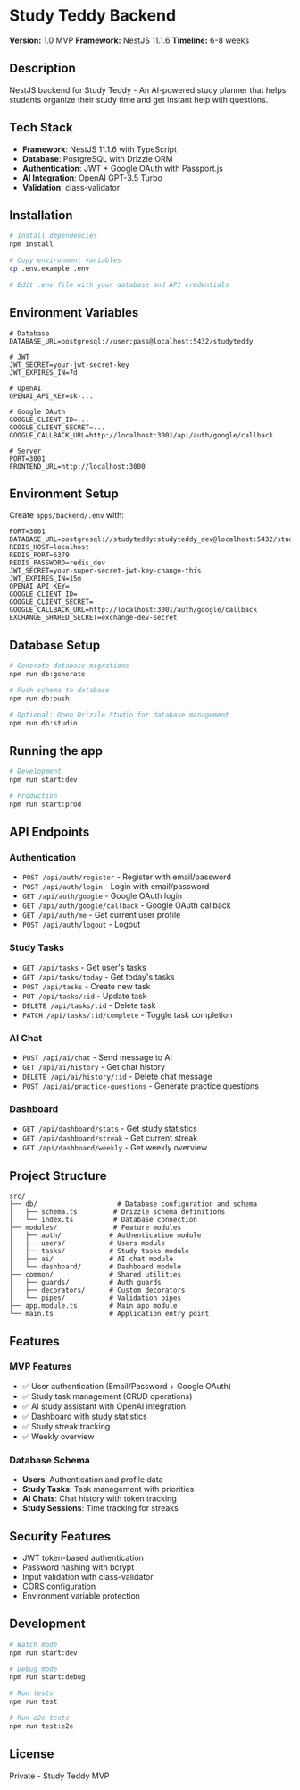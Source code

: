 # Study Teddy Backend

**Version:** 1.0 MVP
**Framework:** NestJS 11.1.6
**Timeline:** 6-8 weeks

## Description

NestJS backend for Study Teddy - An AI-powered study planner that helps students organize their study time and get instant help with questions.

## Tech Stack

- **Framework**: NestJS 11.1.6 with TypeScript
- **Database**: PostgreSQL with Drizzle ORM
- **Authentication**: JWT + Google OAuth with Passport.js
- **AI Integration**: OpenAI GPT-3.5 Turbo
- **Validation**: class-validator

## Installation

```bash
# Install dependencies
npm install

# Copy environment variables
cp .env.example .env

# Edit .env file with your database and API credentials
```

## Environment Variables

```env
# Database
DATABASE_URL=postgresql://user:pass@localhost:5432/studyteddy

# JWT
JWT_SECRET=your-jwt-secret-key
JWT_EXPIRES_IN=7d

# OpenAI
OPENAI_API_KEY=sk-...

# Google OAuth
GOOGLE_CLIENT_ID=...
GOOGLE_CLIENT_SECRET=...
GOOGLE_CALLBACK_URL=http://localhost:3001/api/auth/google/callback

# Server
PORT=3001
FRONTEND_URL=http://localhost:3000
```

## Environment Setup

Create `apps/backend/.env` with:

```
PORT=3001
DATABASE_URL=postgresql://studyteddy:studyteddy_dev@localhost:5432/studyteddy_db
REDIS_HOST=localhost
REDIS_PORT=6379
REDIS_PASSWORD=redis_dev
JWT_SECRET=your-super-secret-jwt-key-change-this
JWT_EXPIRES_IN=15m
OPENAI_API_KEY=
GOOGLE_CLIENT_ID=
GOOGLE_CLIENT_SECRET=
GOOGLE_CALLBACK_URL=http://localhost:3001/auth/google/callback
EXCHANGE_SHARED_SECRET=exchange-dev-secret
```

## Database Setup

```bash
# Generate database migrations
npm run db:generate

# Push schema to database
npm run db:push

# Optional: Open Drizzle Studio for database management
npm run db:studio
```

## Running the app

```bash
# Development
npm run start:dev

# Production
npm run start:prod
```

## API Endpoints

### Authentication
- `POST /api/auth/register` - Register with email/password
- `POST /api/auth/login` - Login with email/password
- `GET /api/auth/google` - Google OAuth login
- `GET /api/auth/google/callback` - Google OAuth callback
- `GET /api/auth/me` - Get current user profile
- `POST /api/auth/logout` - Logout

### Study Tasks
- `GET /api/tasks` - Get user's tasks
- `GET /api/tasks/today` - Get today's tasks
- `POST /api/tasks` - Create new task
- `PUT /api/tasks/:id` - Update task
- `DELETE /api/tasks/:id` - Delete task
- `PATCH /api/tasks/:id/complete` - Toggle task completion

### AI Chat
- `POST /api/ai/chat` - Send message to AI
- `GET /api/ai/history` - Get chat history
- `DELETE /api/ai/history/:id` - Delete chat message
- `POST /api/ai/practice-questions` - Generate practice questions

### Dashboard
- `GET /api/dashboard/stats` - Get study statistics
- `GET /api/dashboard/streak` - Get current streak
- `GET /api/dashboard/weekly` - Get weekly overview

## Project Structure

```
src/
├── db/                    # Database configuration and schema
│   ├── schema.ts         # Drizzle schema definitions
│   └── index.ts          # Database connection
├── modules/              # Feature modules
│   ├── auth/            # Authentication module
│   ├── users/           # Users module
│   ├── tasks/           # Study tasks module
│   ├── ai/              # AI chat module
│   └── dashboard/       # Dashboard module
├── common/              # Shared utilities
│   ├── guards/          # Auth guards
│   ├── decorators/      # Custom decorators
│   └── pipes/           # Validation pipes
├── app.module.ts        # Main app module
└── main.ts              # Application entry point
```

## Features

### MVP Features
- ✅ User authentication (Email/Password + Google OAuth)
- ✅ Study task management (CRUD operations)
- ✅ AI study assistant with OpenAI integration
- ✅ Dashboard with study statistics
- ✅ Study streak tracking
- ✅ Weekly overview

### Database Schema
- **Users**: Authentication and profile data
- **Study Tasks**: Task management with priorities
- **AI Chats**: Chat history with token tracking
- **Study Sessions**: Time tracking for streaks

## Security Features

- JWT token-based authentication
- Password hashing with bcrypt
- Input validation with class-validator
- CORS configuration
- Environment variable protection

## Development

```bash
# Watch mode
npm run start:dev

# Debug mode
npm run start:debug

# Run tests
npm run test

# Run e2e tests
npm run test:e2e
```

## License

Private - Study Teddy MVP
